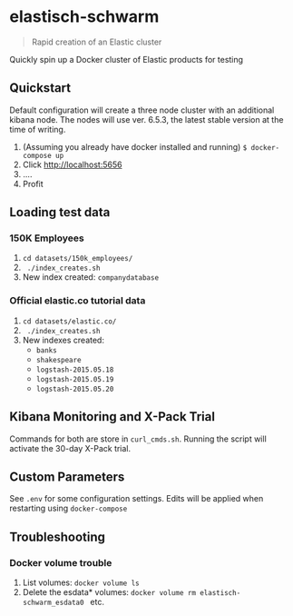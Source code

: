 # elastisch-schwarm

> Rapid creation of an Elastic cluster


Quickly spin up a Docker cluster of Elastic products for testing

## Quickstart

Default configuration will create a three node cluster with an additional kibana node.
The nodes will use ver. 6.5.3, the latest stable version at the time of writing.

1. (Assuming you already have docker installed and running)
```$ docker-compose up```
2. Click [http://localhost:5656](http://localhost:5656)
3. ....
4. Profit

## Loading test data

### 150K Employees
1. ```cd datasets/150k_employees/```
2. ``` ./index_creates.sh```
3. New index created: `companydatabase`

### Official elastic.co tutorial data
1. ```cd datasets/elastic.co/```
2. ``` ./index_creates.sh```
3. New indexes created:
    - `banks`
    - `shakespeare`
    - `logstash-2015.05.18`
    - `logstash-2015.05.19`
    - `logstash-2015.05.20`


## Kibana Monitoring and X-Pack Trial

Commands for both are store in `curl_cmds.sh`. Running the script will activate the 30-day X-Pack trial.


## Custom Parameters
See `.env` for some configuration settings. Edits will be applied when restarting using `docker-compose`


## Troubleshooting
### Docker volume trouble
1. List volumes: ```docker volume ls```
2. Delete the esdata* volumes: ```docker volume rm elastisch-schwarm_esdata0 ``` etc.